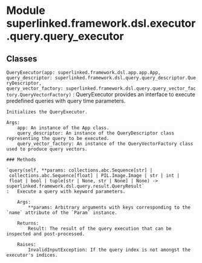 Module superlinked.framework.dsl.executor.query.query_executor
==============================================================

Classes
-------

`QueryExecutor(app: superlinked.framework.dsl.app.app.App, query_descriptor: superlinked.framework.dsl.query.query_descriptor.QueryDescriptor, query_vector_factory: superlinked.framework.dsl.query.query_vector_factory.QueryVectorFactory)`
:   QueryExecutor provides an interface to execute predefined queries with query time parameters.
    
    Initializes the QueryExecutor.
    
    Args:
        app: An instance of the App class.
        query_descriptor: An instance of the QueryDescriptor class representing the query to be executed.
        query_vector_factory: An instance of the QueryVectorFactory class used to produce query vectors.

    ### Methods

    `query(self, **params: collections.abc.Sequence[str] | collections.abc.Sequence[float] | PIL.Image.Image | str | int | float | bool | tuple[str | None, str | None] | None) ‑> superlinked.framework.dsl.query.result.QueryResult`
    :   Execute a query with keyword parameters.
        
        Args:
            **params: Arbitrary arguments with keys corresponding to the `name` attribute of the `Param` instance.
        
        Returns:
            Result: The result of the query execution that can be inspected and post-processed.
        
        Raises:
            InvalidInputException: If the query index is not amongst the executor's indices.